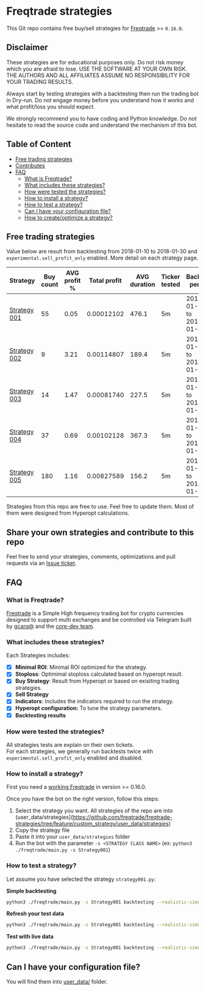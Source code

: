 # Freqtrade strategies

This Git repo contains free buy/sell strategies for [Freqtrade](https://github.com/freqtrade/freqtrade) >= `0.16.0`.


## Disclaimer
These strategies are for educational purposes only. Do not risk money 
which you are afraid to lose. USE THE SOFTWARE AT YOUR OWN RISK. THE 
AUTHORS AND ALL AFFILIATES ASSUME NO RESPONSIBILITY FOR YOUR TRADING 
RESULTS. 

Always start by testing strategies with a backtesting then run the 
trading bot in Dry-run. Do not engage money before you understand how 
it works and what profit/loss you should expect.

We strongly recommend you to have coding and Python knowledge. Do not 
hesitate to read the source code and understand the mechanism of this 
bot.

## Table of Content
- [Free trading strategies](#free-trading-strategies)
- [Contributes](#Contributes)
- [FAQ](#faq)
    - [What is Freqtrade?](#what-is-freqtrade)
    - [What includes these strategies?](#what-includes-these-strategies)
    - [How were tested the strategies?](#how-were-tested-the-strategies)
    - [How to install a strategy?](#how-to-install-a-strategy)
    - [How to test a strategy?](#how-to-test-a-strategy)
    - [Can I have your configuration file?](#can-i-have-your-configuration-file)
    - [How to create/optimize a strategy?](https://github.com/freqtrade/freqtrade/blob/develop/docs/bot-optimization.md)

## Free trading strategies
Value below are result from backtesting from 2018-01-10 to 2018-01-30 and  
`experimental.sell_profit_only` enabled. More detail on each strategy 
page.

|  Strategy | Buy count | AVG profit % | Total profit | AVG duration | Ticker tested | Backtest period |
|-----------|-----------|--------------|--------------|--------------|--------------|-----------------|
| [Strategy 001](https://github.com/freqtrade/freqtrade-strategies/issues/1) | 55 | 0.05 | 0.00012102 |  476.1 | 5m | 2018-01-10 to 2018-01-30 |
| [Strategy 002](https://github.com/freqtrade/freqtrade-strategies/issues/2) | 9 | 3.21 | 0.00114807 |  189.4 |  5m | 2018-01-10 to 2018-01-30 |
| [Strategy 003](https://github.com/freqtrade/freqtrade-strategies/issues/3) | 14 | 1.47 | 0.00081740 |  227.5 |  5m | 2018-01-10 to 2018-01-30 | 
| [Strategy 004](https://github.com/freqtrade/freqtrade-strategies/issues/4) | 37 | 0.69 | 0.00102128 |  367.3 |  5m | 2018-01-10 to 2018-01-30 | 
| [Strategy 005](https://github.com/freqtrade/freqtrade-strategies/issues/11) | 180 | 1.16 | 0.00827589 |  156.2 |  5m | 2018-01-10 to 2018-01-30 |


Strategies from this repo are free to use. Feel free to update them. 
Most of them  were designed from Hyperopt calculations.

## Share your own strategies and contribute to this repo
Feel free to send your strategies, comments, optimizations and pull requests via an 
[Issue ticket](https://github.com/freqtrade/freqtrade-strategies/issues/new).  

## FAQ

### What is Freqtrade?
[Freqtrade](https://github.com/freqtrade) is a Simple High 
frequency trading bot for crypto currencies designed to support multi 
exchanges and be controlled via Telegram built by [gcarq@](https://github.com/gcarq) and the
[core-dev team](https://github.com/orgs/freqtrade/teams/core-dev).

### What includes these strategies?
Each Strategies includes:  
- [x] **Minimal ROI**: Minimal ROI optimized for the strategy.
- [x] **Stoploss**: Optimimal stoploss calculated based on hyperopt result.
- [x] **Buy Strategy**: Result from Hyperopt or based on exisiting trading strategies.
- [x] **Sell Strategy**
- [x] **Indicators**: Includes the indicators required to run the strategy.
- [x] **Hyperopt configuration:** To tune the strategy parameters.
- [x] **Backtesting results** 

### How were tested the strategies?
All strategies tests are explain on their own tickets.  
For each strategies, we generally run backtests twice with `experimental.sell_profit_only`
enabled and disabled.

### How to install a strategy?
First you need a [working Freqtrade](https://github.com/freqtrade/freqtrade/blob/feature/custom_strategy/docs/index.md) 
in version >= 0.16.0. 

Once you have the bot on the right version, follow this steps:
1. Select the strategy you want. All strategies of the repo are into 
(user_data/strategies](https://github.com/freqtrade/freqtrade-strategies/tree/feature/custom_strategy/user_data/strategies)
2. Copy the strategy file
3. Paste it into your `user_data/strategies` folder
4. Run the bot with the parameter `-s <STRATEGY CLASS NAME>` (ex: `python3 ./freqtrade/main.py -s Strategy001`)

### How to test a strategy?
Let assume you have selected the strategy `strategy001.py`:

**Simple backtesting**
```bash
python3 ./freqtrade/main.py -s Strategy001 backtesting --realistic-simulation
```

**Refresh your test data**
```bash
python3 ./freqtrade/main.py -s Strategy001 backtesting --realistic-simulation -r
```

**Test with live data**
```bash
python3 ./freqtrade/main.py -s Strategy001 backtesting --realistic-simulation -l
```

## Can I have your configuration file?
You will find them into [user_data/](https://github.com/freqtrade/freqtrade-strategies/tree/master/user_data) folder.
